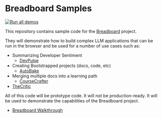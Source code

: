 # Breadboard Samples

[![Run all demos](https://github.com/ExaDev-io/breadboard-samples/actions/workflows/validate.yml/badge.svg)](https://github.com/ExaDev-io/breadboard-samples/actions/workflows/validate.yml)

This repository contains sample code for the [Breadboard](https://github.com/breadboard-ai/breadboard/) project.

They will demonstrate how to build complex LLM applications that can be run in the browser and be used for a number of use cases such as:

- Summarizing Developer Sentiment
  - [DevPulse](samples/DevPulse/README.md)
- Creating Bootstrapped projects (docs, code, etc)
  - [AutoBake](samples/AutoBake/README.md)
- Merging multiple docs into a learning path
  - [CourseCrafter](samples/CourseCrafter/README.md)
- [TheCritic](samples/TheCritic/README.md)

All of this code will be prototype code. It will not be production-ready. It will be used to demonstrate the capabilities of the Breadboard project.

- [Breadboard Walkthrough](samples/Breadboard%20Walkthrough)
